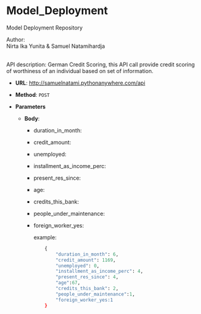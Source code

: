 # Model_Deployment
Model Deployment Repository

Author:<br>
Nirta Ika Yunita & Samuel Natamihardja

<br>
API description:
German Credit Scoring, this API call provide credit scoring of worthiness of an individual based on set of information.

* **URL**: http://samuelnatami.pythonanywhere.com/api  


* **Method**: `POST`
	
* **Parameters**
	
	* **Body**: 
		* duration_in_month: 
		* credit_amount: 
		* unemployed: 
		* installment_as_income_perc: 
		* present_res_since: 
		* age: 
		* credits_this_bank: 
		* people_under_maintenance: 
		* foreign_worker_yes: 


			example:
			```python
				{
					"duration_in_month": 6,
					"credit_amount": 1169,
					"unemployed": 0,
					"installment_as_income_perc": 4,
					"present_res_since": 4, 
					"age":67,
					"credits_this_bank": 2,
					"people_under_maintenance":1,
					"foreign_worker_yes:1
				}
			```
